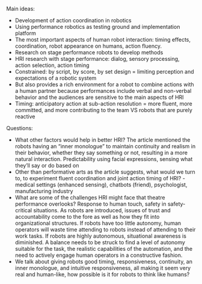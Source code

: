 Main ideas: 
-	Development of action coordination in robotics
-	Using performance robotics as testing ground and implementation platform 
-	The most important aspects of human robot interaction: timing effects, coordination, robot appearance on humans, action fluency. 
-	Research on stage performance robots to develop methods
-	HRI research with stage performance: dialog, sensory processing, action selection, action timing 
-	Constrained: by script, by score, by set design = limiting perception and expectations of a robotic system
-	But also provides a rich environment for a robot to combine actions with a human partner because performances include verbal and non-verbal behavior and the audiences are sensitive to the main aspects of HRI
-	Timing: anticipatory action at sub-action resolution = more fluent, more committed, and more contributing to the team VS robots that are purely reactive


Questions: 
-	What other factors would help in better HRI? The article mentioned the robots having an “inner monologue” to maintain continuity and realism in their behavior, whether they say something or not, resulting in a more natural interaction. Predictability using facial expressions, sensing what they’ll say or do based on 
-	Other than performative arts as the article suggests, what would we turn to, to experiment fluent coordination and joint action timing of HRI? -medical settings (enhanced sensing), chatbots (friend), psychologist, manufacturing industry
-	What are some of the challenges HRI might face that theatre performance overlooks? Response to human touch, safety in safety-critical situations. As robots are introduced, issues of trust and accountability come to the fore as well as how they fit into organizational structures. If robots have too little autonomy, human operators will waste time attending to robots instead of attending to their work tasks. If robots are highly autonomous, situational awareness is diminished. A balance needs to be struck to find a level of autonomy suitable for the task, the realistic capabilities of the automation, and the need to actively engage human operators in a constructive fashion. 
-	We talk about giving robots good timing, responsiveness, continuity, an inner monologue, and intuitive responsiveness, all making it seem very real and human-like, how possible is it for robots to think like humans? 
